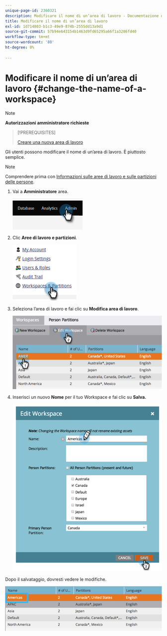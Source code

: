```yaml
---
unique-page-id: 2360321
description: Modificare il nome di un’area di lavoro - Documentazione di Marketo - Documentazione del prodotto
title: Modificare il nome di un’area di lavoro
exl-id: 1d714803-b1c3-49e9-874b-2555dd13a9d1
source-git-commit: 57b94e643154b1463d9fd65295a66f1a3286fd40
workflow-type: tm+mt
source-wordcount: '80'
ht-degree: 0%

---
```


# Modificare il nome di un’area di lavoro {#change-the-name-of-a-workspace}

>[!NOTE]
>
>**Autorizzazioni amministratore richieste**

>[!PREREQUISITES]
>
>[Creare una nuova area di lavoro](/help/marketo/product-docs/administration/workspaces-and-person-partitions/create-a-new-workspace.md)

Gli utenti possono modificare il nome di un’area di lavoro. È piuttosto semplice.

>[!NOTE]
>
>Comprendere prima con [Informazioni sulle aree di lavoro e sulle partizioni delle persone](/help/marketo/product-docs/administration/workspaces-and-person-partitions/understanding-workspaces-and-person-partitions.md).

1. Vai a **Amministratore** area.

   ![](assets/change-the-name-of-a-workspace-1.png)

1. Clic **Aree di lavoro e partizioni**.

   ![](assets/change-the-name-of-a-workspace-2.png)

1. Seleziona l’area di lavoro e fai clic su **Modifica area di lavoro**.

   ![](assets/change-the-name-of-a-workspace-3.png)

1. Inserisci un nuovo **Nome** per il tuo Workspace e fai clic su **Salva.**

   ![](assets/change-the-name-of-a-workspace-4.png)

Dopo il salvataggio, dovresti vedere le modifiche.

![](assets/change-the-name-of-a-workspace-5.png)

